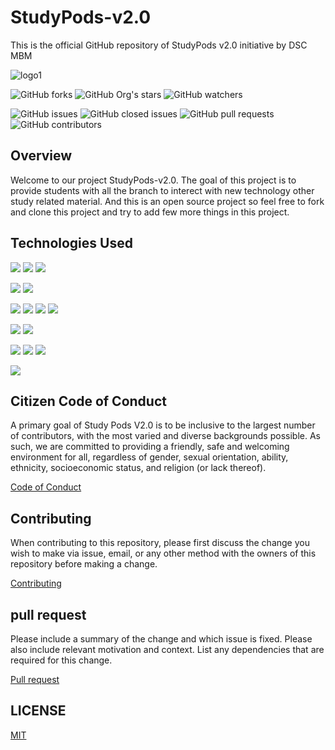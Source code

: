 # StudyPods-v2.0
This is the official GitHub repository of StudyPods v2.0 initiative by DSC MBM

![logo1](https://encrypted-tbn0.gstatic.com/images?q=tbn:ANd9GcQ70LHUvtNCdVViiLcLs5x_bbL3aNQtYVRqOA&usqp=CAU)

 ![GitHub forks](https://img.shields.io/github/forks/dscmbm/StudyPods-v2.0?style=social)
 ![GitHub Org's stars](https://img.shields.io/github/stars/dscmbm/StudyPods-v2.0?style=social)
![GitHub watchers](https://img.shields.io/github/watchers/dscmbm/StudyPods-v2.0?style=social)

![GitHub issues](https://img.shields.io/github/issues/dscmbm/StudyPods-v2.0?color=green&style=for-the-badge)
![GitHub closed issues](https://img.shields.io/github/issues-closed/dscmbm/StudyPods-v2.0?color=red&style=for-the-badge)
![GitHub pull requests](https://img.shields.io/github/issues-pr/dscmbm/StudyPods-v2.0?color=orange&style=for-the-badge)
![GitHub contributors](https://img.shields.io/github/contributors/dscmbm/StudyPods-v2.0?color=blue&style=for-the-badge)

 ## Overview
 Welcome to our project StudyPods-v2.0. The goal of this project is to provide students with all the branch to interect with new technology other study related material. And this is an open source project so feel free to fork and clone this project and try to add few more things in this project. 

 ## Technologies Used

 <img src="https://img.shields.io/badge/Web Development-FFA500?style=for-the-badge&logo=Front-end&logoColor=white"> <img src="https://img.shields.io/badge/Frontend-1572B6?style=for-the-badge&logo=css3&logoColor=white"> <img src="https://img.shields.io/badge/Backend-F7DF1E?style=for-the-badge&logo=javascript&logoColor=black">

 <img src="https://img.shields.io/badge/BlockChain-94F53B?style=for-the-badge&logo=Front-end-framework&logoColor=white">
<!--  <img src="https://img.shields.io/badge/Bootstrap-563D7C?style=for-the-badge&logo=bootstrap&logoColor=white"> <img src="https://img.shields.io/badge/React-20232A?style=for-the-badge&logo=react&logoColor=61DAFB"> -->

 <img src="https://img.shields.io/badge/Andriod DEVELOPMENT-53A973?style=for-the-badge&logo=Back-end&logoColor=White"> 
<!--  <img src="https://img.shields.io/badge/Node.js-43853D?style=for-the-badge&logo=node-dot-js&logoColor=white"> -->

 <img src="https://img.shields.io/badge/Python-3C7EDC?style=for-the-badge&logo=Back-end-Framework&logoColor=white">  <img src="https://img.shields.io/badge/DSA-3C7EDC?style=for-the-badge&logo=Back-end-Framework&logoColor=white">  <img src ="https://img.shields.io/badge/CPP-000000?style=for-the-badge&logo=express&logoColor=white"> <img src ="https://img.shields.io/badge/C-000000?style=for-the-badge&logo=express&logoColor=white">

 <img src="https://img.shields.io/badge/AutoCAD-E81629?style=for-the-badge&logo=Authentication-Authorization&logoColor=white">   <img src="https://img.shields.io/badge/Aerospace-ffca28?style=for-the-badge&logo=firebase&logoColor=black">

 <img src="https://img.shields.io/badge/ROBOTICS -464B4D?style=for-the-badge&logo=Database&logoColor=white"> <img src ="https://img.shields.io/badge/IOT-4EA94B?style=for-the-badge&logo=mongodb&logoColor=white"> <img src ="https://img.shields.io/badge/ML and AI-53adcb?style=for-the-badge&logo=mongoose&logoColor=white">

<img src ="https://img.shields.io/badge/Data science-53adcb?style=for-the-badge&logo=mongoose&logoColor=white">

## Citizen Code of Conduct

A primary goal of Study Pods V2.0 is to be inclusive to the largest number of contributors, with the most varied and diverse backgrounds possible. As such, we are committed to providing a friendly, safe and welcoming environment for all, regardless of gender, sexual orientation, ability, ethnicity, socioeconomic status, and religion (or lack thereof).

[Code of Conduct](https://github.com/dscmbm/StudyPods-v2.0/blob/main/CODE_OF_CONDUCT.md)


## Contributing

When contributing to this repository, please first discuss the change you wish to make via issue, email, or any other method with the owners of this repository before making a change.

[Contributing](https://github.com/dscmbm/StudyPods-v2.0/blob/main/CONTRIBUTING.md)


## pull request

Please include a summary of the change and which issue is fixed. Please also include relevant motivation and context. List any dependencies that are required for this change.

[Pull request](https://github.com/dscmbm/StudyPods-v2.0/blob/main/pull_request_template.md)


<!-- ## Contributers 
<table>
  <tr>
    <td align="center"><a href="https://github.com/tanmay12-sud0"><img src="https://avatars.githubusercontent.com/u/74183172?v=4" width="200px;" alt=""/><br /><sub><b>Tanmay Goyal</b></sub></a><br /><a href="#https://github.com/tanmay12-sud0" title="Content">🖋</a> <a href="https://github.com/Satwikan/2nd-hand-mbm/commits/main" title="Documentation">📖</a></td>
   <td align="center"><a href="https://github.com/Rajat-Jain29"><img src="https://avatars.githubusercontent.com/u/74781798?v=4" width="200px;" alt=""/><br /><sub><b>Rajat Jain</b></sub></a><br /><a href="https://github.com/Rajat-Jain29" title="Content">🖋</a> <a href="https://github.com/Satwikan/2nd-hand-mbm/commits/main" title="Documentation">📖</a></td>
    <td align="center"><a href="https://github.com/RYzen-009"><img src="https://avatars.githubusercontent.com/u/74481466?s=400&u=3ce07bd992f782c43c2474dd99e284f1671f43fe&v=4" width="200px;" alt=""/><br /><sub><b>Tanmay Mathur</b></sub></a><br /><a href="https://github.com/RYzen-009" title="Content">🖋</a> <a href="https://github.com/Satwikan/2nd-hand-mbm/commits/main" title="Documentation">📖</a></td>
    <td align="center"><a href="https://github.com/Satwikan"><img src="https://avatars.githubusercontent.com/u/69719072?v=4" width="200px;" alt=""/><br /><sub><b>Satwik Anmol</b></sub></a><br /><a href="https://github.com/Satwikan" title="Content">🖋</a> <a href="https://github.com/Satwikan/2nd-hand-mbm/commits/main" title="Documentation">📖</a></td>
 </tr>
</table> 
 -->


## LICENSE
[MIT](https://github.com/Satwikan/2nd-hand-mbm/blob/main/LICENSE)
